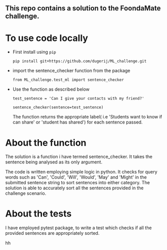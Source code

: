 ## This repo contains a solution to the FoondaMate challenge.
# To use code locally
- First install using `pip`
  ```
  pip install git+https://github.com/dugerij/ML_challenge.git
  ```
  
- import the sentence_checker function from the package
  ```
  from ML_challenge.test_ml import sentence_checker
  ```
  
  
- Use the function as described below
  ```
  test_sentence = 'Can I give your contacts with my friend?'
  
  sentence_checker(sentence=test_sentence) 
  ```
  The function returns the appropriate label( i.e 'Students want to know if can share' or 'student has shared') for each sentence passed.

# About the function
The solution is a function i have termed sentence_checker. It takes the sentence being analysed as its only argument.

The code is written employing simple logic in python.
It checks for query words such as 'Can', 'Could', 'Will', 'Would', 'May' and 'Might' in the submitted sentence string to sort sentences into either category. The solution is able to accurately sort all the sentences provided in the challenge scenario.

# About the tests
I have employed pytest package, to write a test which checks if all the provided sentences are appropriately sorted.

<!--  --> hh
